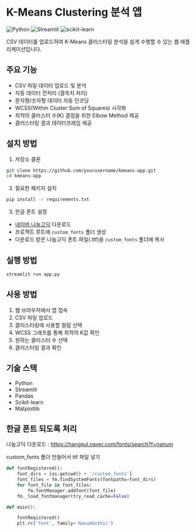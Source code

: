 # K-Means Clustering 분석 앱

![Python](https://img.shields.io/badge/Python-3.10%2B-blue)
![Streamlit](https://img.shields.io/badge/Streamlit-1.0%2B-red)
![scikit-learn](https://img.shields.io/badge/scikit--learn-latest-green)

CSV 데이터를 업로드하여 K-Means 클러스터링 분석을 쉽게 수행할 수 있는 웹 애플리케이션입니다.

## 주요 기능

- CSV 파일 데이터 업로드 및 분석
- 자동 데이터 전처리 (결측치 처리)
- 문자형/숫자형 데이터 자동 인코딩
- WCSS(Within Cluster Sum of Squares) 시각화
- 최적의 클러스터 수(K) 결정을 위한 Elbow Method 제공
- 클러스터링 결과 데이터프레임 제공

## 설치 방법

1. 저장소 클론
```bash
git clone https://github.com/yourusername/kmeans-app.git
cd kmeans-app
```

2. 필요한 패키지 설치
```bash
pip install -r requirements.txt
```

3. 한글 폰트 설정
- [네이버 나눔고딕](https://hangeul.naver.com/fonts) 다운로드
- 프로젝트 루트에 `custom_fonts` 폴더 생성
- 다운로드 받은 나눔고딕 폰트 파일(.ttf)을 `custom_fonts` 폴더에 복사

## 실행 방법

```bash
streamlit run app.py
```

## 사용 방법

1. 웹 브라우저에서 앱 접속
2. CSV 파일 업로드
3. 클러스터링에 사용할 컬럼 선택
4. WCSS 그래프를 통해 최적의 K값 확인
5. 원하는 클러스터 수 선택
6. 클러스터링 결과 확인

## 기술 스택

- Python
- Streamlit
- Pandas
- Scikit-learn
- Matplotlib



## 한글 폰트 되도록 처리

나눔고딕 다운로드 : https://hangeul.naver.com/fonts/search?f=nanum 

custom_fonts 폴더 만들어서 ttf 파일 넣기

``` python
def fontRegistered():
    font_dirs = [os.getcwd() + '/custom_fonts']
    font_files = fm.findSystemFonts(fontpaths=font_dirs)
    for font_file in font_files:
        fm.fontManager.addfont(font_file)
    fm._load_fontmanager(try_read_cache=False)
```
``` python
def main():

    fontRegistered()
    plt.rc('font', family='NanumGothic')
```
    
